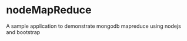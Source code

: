 nodeMapReduce
=============

A sample application to demonstrate mongodb mapreduce using nodejs and bootstrap
